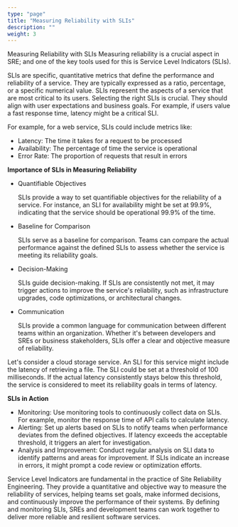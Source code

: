 ```yaml
---
type: "page"
title: "Measuring Reliability with SLIs"
description: ""
weight: 3
---
```


Measuring Reliability with SLIs
Measuring reliability is a crucial aspect in SRE; and one of the key tools used for this is Service Level Indicators (SLIs).

SLIs are specific, quantitative metrics that define the performance and reliability of a service. They are typically expressed as a ratio, percentage, or a specific numerical value. SLIs represent the aspects of a service that are most critical to its users. Selecting the right SLIs is crucial. They should align with user expectations and business goals. For example, if users value a fast response time, latency might be a critical SLI.

For example, for a web service, SLIs could include metrics like:

- Latency: The time it takes for a request to be processed
- Availability: The percentage of time the service is operational
- Error Rate: The proportion of requests that result in errors

**Importance of SLIs in Measuring Reliability**
- Quantifiable Objectives
    
    SLIs provide a way to set quantifiable objectives for the reliability of a service. For instance, an SLI for availability might be set at 99.9%, indicating that the service should be operational 99.9% of the time.
- Baseline for Comparison
    
    SLIs serve as a baseline for comparison. Teams can compare the actual performance against the defined SLIs to assess whether the service is meeting its reliability goals.
- Decision-Making
    
    SLIs guide decision-making. If SLIs are consistently not met, it may trigger actions to improve the service's reliability, such as infrastructure upgrades, code optimizations, or architectural changes.
- Communication
    
    SLIs provide a common language for communication between different teams within an organization. Whether it's between developers and SREs or business stakeholders, SLIs offer a clear and objective measure of reliability.

Let's consider a cloud storage service. An SLI for this service might include the latency of retrieving a file. The SLI could be set at a threshold of 100 milliseconds. If the actual latency consistently stays below this threshold, the service is considered to meet its reliability goals in terms of latency.

**SLIs in Action**
- Monitoring: Use monitoring tools to continuously collect data on SLIs. For example, monitor the response time of API calls to calculate latency.
- Alerting: Set up alerts based on SLIs to notify teams when performance deviates from the defined objectives. If latency exceeds the acceptable threshold, it triggers an alert for investigation.
- Analysis and Improvement: Conduct regular analysis on SLI data to identify patterns and areas for improvement. If SLIs indicate an increase in errors, it might prompt a code review or optimization efforts.

Service Level Indicators are fundamental in the practice of Site Reliability Engineering. They provide a quantitative and objective way to measure the reliability of services, helping teams set goals, make informed decisions, and continuously improve the performance of their systems. By defining and monitoring SLIs, SREs and development teams can work together to deliver more reliable and resilient software services.